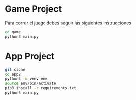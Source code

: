 # Game Project

Para correr el juego debes seguir las siguientes instrucciones

```sh
cd game
python3 main.py
```

# App Project
```sh
git clone 
cd app2
python3 -m venv env
source env/bin/activate
pip3 install -r requirements.txt
python3 main.py
```
